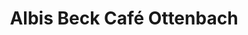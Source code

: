 ---
title: "Albis Beck Café Ottenbach"
url: /ottenbach/albis-beck-cafe-ottenbach/
shop: Bäckerei
---